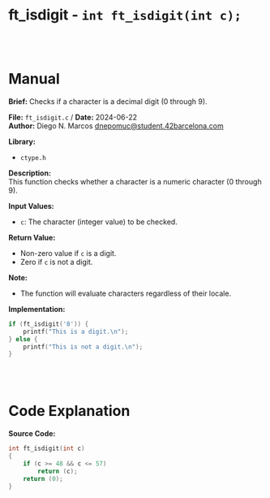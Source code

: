 # ft_isdigit - `int ft_isdigit(int c);`
<br>
<br>

# Manual
**Brief:**
Checks if a character is a decimal digit (0 through 9).

**File:** `ft_isdigit.c` / **Date:** 2024-06-22  
**Author:** Diego N. Marcos <dnepomuc@student.42barcelona.com>

**Library:**
- `ctype.h`


**Description:**  
This function checks whether a character is a numeric character (0 through 9).

**Input Values:**  
* `c`: The character (integer value) to be checked.

**Return Value:**  
* Non-zero value if `c` is a digit.
* Zero if `c` is not a digit.

**Note:**  
-  The function will evaluate characters regardless of their locale.

**Implementation:**  
```c
if (ft_isdigit('8')) {
    printf("This is a digit.\n");
} else {
    printf("This is not a digit.\n");
}
```

<br>
<br>

# Code Explanation
**Source Code:**
``` C
int	ft_isdigit(int c)
{
	if (c >= 48 && c <= 57)
		return (c);
	return (0);
}
```

